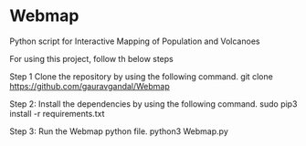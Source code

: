 # Webmap
Python script for Interactive Mapping of Population and Volcanoes

For using this project, follow th below steps

Step 1 Clone the repository by using the following command.
git clone https://github.com/gauravgandal/Webmap

Step 2: Install the dependencies by using the following command.
sudo pip3 install -r requirements.txt

Step 3: Run the Webmap python file.
python3 Webmap.py
